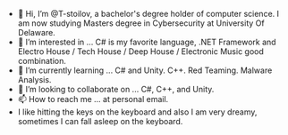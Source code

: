 - 👋 Hi, I’m @T-stoilov, a bachelor's degree holder of computer science. I am now studying Masters degree in Cybersecurity at University Of Delaware. 
- 👀 I’m interested in ... C# is my favorite language, .NET Framework and Electro House / Tech House / Deep House / Electronic Music good combination. 
- 🌱 I’m currently learning ... C# and Unity. C++. Red Teaming. Malware Analysis. 
- 💞️ I’m looking to collaborate on ... C#, C++, and Unity. 
- 📫 How to reach me ... at personal email. 
- I like hitting the keys on the keyboard and also I am very dreamy, sometimes I can fall asleep on the keyboard. 

<!---
T-stoilov/T-stoilov is a ✨ special ✨ repository because its `README.md` (this file) appears on your GitHub profile.
You can click the Preview link to take a look at your changes.
--->
